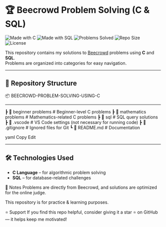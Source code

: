 # 🏆 Beecrowd Problem Solving (C & SQL)

![Made with C](https://img.shields.io/badge/Made%20with-C-blue?logo=c)
![Made with SQL](https://img.shields.io/badge/Made%20with-SQL-orange?logo=sqlite)
![Problems Solved](https://img.shields.io/badge/Problems%20Solved-Coming%20Soon-success)
![Repo Size](https://img.shields.io/github/repo-size/asatter833/BEECROWD-PROBLEM-SOLVING-USING-C)
![License](https://img.shields.io/badge/license-MIT-green)

This repository contains my solutions to [Beecrowd](https://www.beecrowd.com.br/) problems using **C** and **SQL**.  
Problems are organized into categories for easy navigation.

---

## 📂 Repository Structure

📦 BEECROWD-PROBLEM-SOLVING-USING-C

---

┣ 📂 beginner problems # Beginner-level C problems
┣ 📂 mathematics problems # Mathematics-related C problems
┣ 📂 sql # SQL query solutions
┣ 📂 .vscode # VS Code settings (not necessary for running code)
┣ 📜 .gitignore # Ignored files for Git
┗ 📜 README.md # Documentation

yaml
Copy
Edit

---

## 🛠️ Technologies Used

- **C Language** – for algorithmic problem solving
- **SQL** – for database-related challenges

📝 Notes
Problems are directly from Beecrowd, and solutions are optimized for the online judge.

This repository is for practice & learning purposes.

⭐ Support
If you find this repo helpful, consider giving it a star ⭐ on GitHub — it helps keep me motivated!

